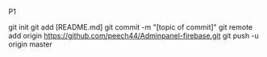 P1

git init 
git add [README.md]
git commit -m "[topic of commit]"
git remote add origin https://github.com/peech44/Adminpanel-firebase.git
git push -u origin master


